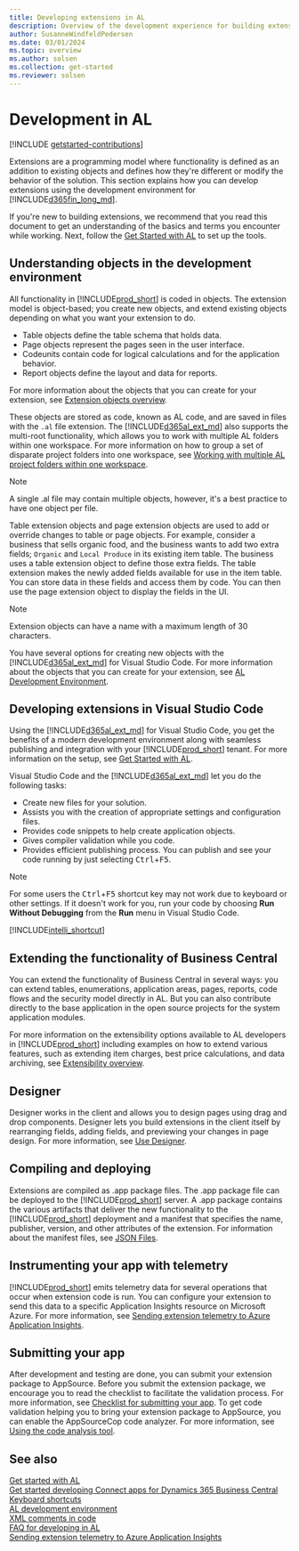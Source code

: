 ```yaml
---
title: Developing extensions in AL
description: Overview of the development experience for building extensions using the AL language.
author: SusanneWindfeldPedersen
ms.date: 03/01/2024
ms.topic: overview
ms.author: solsen
ms.collection: get-started
ms.reviewer: solsen
---
```


# Development in AL

[!INCLUDE [getstarted-contributions](includes/getstarted-contributions.md)]

Extensions are a programming model where functionality is defined as an addition to existing objects and defines how they're different or modify the behavior of the solution. This section explains how you can develop extensions using the development environment for [!INCLUDE[d365fin_long_md](includes/d365fin_long_md.md)].

If you're new to building extensions, we recommend that you read this document to get an understanding of the basics and terms you encounter while working. Next, follow the [Get Started with AL](devenv-get-started.md) to set up the tools.

## Understanding objects in the development environment

All functionality in [!INCLUDE[prod_short](includes/prod_short.md)] is coded in objects. The extension model is object-based; you create new objects, and extend existing objects depending on what you want your extension to do.

- Table objects define the table schema that holds data.
- Page objects represent the pages seen in the user interface.
- Codeunits contain code for logical calculations and for the application behavior.
- Report objects define the layout and data for reports.

For more information about the objects that you can create for your extension, see [Extension objects overview](devenv-extension-object-overview.md).

These objects are stored as code, known as AL code, and are saved in files with the `.al` file extension. The [!INCLUDE[d365al_ext_md](../includes/d365al_ext_md.md)] also supports the multi-root functionality, which allows you to work with multiple AL folders within one workspace. For more information on how to group a set of disparate project folders into one workspace, see [Working with multiple AL project folders within one workspace](devenv-multiroot-workspaces.md).

> [!NOTE]  
> A single .al file may contain multiple objects, however, it's a best practice to have one object per file.

Table extension objects and page extension objects are used to add or override changes to table or page objects. For example, consider a business that sells organic food, and the business wants to add two extra fields; `Organic` and `Local Produce` in its existing item table. The business uses a table extension object to define those extra fields. The table extension makes the newly added fields available for use in the item table. You can store data in these fields and access them by code. You can then use the page extension object to display the fields in the UI.

> [!NOTE]  
> Extension objects can have a name with a maximum length of 30 characters.

You have several options for creating new objects with the [!INCLUDE[d365al_ext_md](../includes/d365al_ext_md.md)] for Visual Studio Code. For more information about the objects that you can create for your extension, see [AL Development Environment](devenv-reference-overview.md).

## Developing extensions in Visual Studio Code

Using the [!INCLUDE[d365al_ext_md](../includes/d365al_ext_md.md)] for Visual Studio Code, you get the benefits of a modern development environment along with seamless publishing and integration with your [!INCLUDE[prod_short](includes/prod_short.md)] tenant. For more information on the setup, see [Get Started with AL](devenv-get-started.md).

Visual Studio Code and the [!INCLUDE[d365al_ext_md](../includes/d365al_ext_md.md)] let you do the following tasks:

- Create new files for your solution.
- Assists you with the creation of appropriate settings and configuration files.
- Provides code snippets to help create application objects.
- Gives compiler validation while you code.
- Provides efficient publishing process. You can publish and see your code running by just selecting <kbd>Ctrl</kbd>+<kbd>F5</kbd>.

> [!NOTE]
> For some users the <kbd>Ctrl</kbd>+<kbd>F5</kbd>  shortcut key may not work due to keyboard or other settings. If it doesn't work for you, run your code by choosing **Run Without Debugging** from the **Run** menu in Visual Studio Code.  

[!INCLUDE[intelli_shortcut](includes/intelli_shortcut.md)]

<!--
> [!NOTE]
> If you have previous experience working with the C/SIDE development environment and need an overview of some of the changes between the two development environments, see [Differences in the Development Environments](devenv-differences.md). -->

## Extending the functionality of Business Central

You can extend the functionality of Business Central in several ways: you can extend tables, enumerations, application areas, pages, reports, code flows and the security model directly in AL. But you can also contribute directly to the base application in the open source projects for the system application modules.

For more information on the extensibility options available to AL developers in [!INCLUDE[prod_short](../developer/includes/prod_short.md)] including examples on how to extend various features, such as extending item charges, best price calculations, and data archiving, see [Extensibility overview](devenv-extensibility-overview.md).

## Designer

Designer works in the client and allows you to design pages using drag and drop components. Designer lets you build extensions in the client itself by rearranging fields, adding fields, and previewing your changes in page design. For more information, see [Use Designer](devenv-inclient-designer.md).

## Compiling and deploying

Extensions are compiled as .app package files. The .app package file can be deployed to the [!INCLUDE[prod_short](includes/prod_short.md)] server. A .app package contains the various artifacts that deliver the new functionality to the [!INCLUDE[prod_short](includes/prod_short.md)] deployment and a manifest that specifies the name, publisher, version, and other attributes of the extension. For information about the manifest files, see [JSON Files](devenv-json-files.md).

## Instrumenting your app with telemetry

[!INCLUDE[prod_short](includes/prod_short.md)] emits telemetry data for several operations that occur when extension code is run. You can configure your extension to send this data to a specific Application Insights resource on Microsoft Azure. For more information, see [Sending extension telemetry to Azure Application Insights](devenv-application-insights-for-extensions.md).

## Submitting your app

After development and testing are done, you can submit your extension package to AppSource. Before you submit the extension package, we encourage you to read the checklist to facilitate the validation process. For more information, see [Checklist for submitting your app](devenv-checklist-submission.md). To get code validation helping you to bring your extension package to AppSource, you can enable the AppSourceCop code analyzer. For more information, see [Using the code analysis tool](devenv-using-code-analysis-tool.md).

## See also

[Get started with AL](devenv-get-started.md)  
[Get started developing Connect apps for Dynamics 365 Business Central](devenv-develop-connect-apps.md)  
[Keyboard shortcuts](devenv-keyboard-shortcuts.md)  
[AL development environment](devenv-reference-overview.md)  
[XML comments in code](devenv-xml-comments.md)  
[FAQ for developing in AL](devenv-dev-faq.md)  
[Sending extension telemetry to Azure Application Insights](devenv-application-insights-for-extensions.md)  
